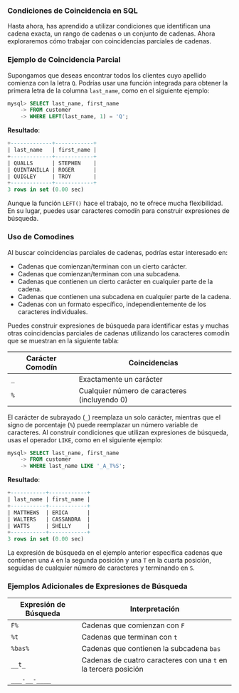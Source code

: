 ### Condiciones de Coincidencia en SQL

Hasta ahora, has aprendido a utilizar condiciones que identifican una cadena exacta, un rango de cadenas o un conjunto de cadenas. Ahora exploraremos cómo trabajar con coincidencias parciales de cadenas.

### Ejemplo de Coincidencia Parcial

Supongamos que deseas encontrar todos los clientes cuyo apellido comienza con la letra `Q`. Podrías usar una función integrada para obtener la primera letra de la columna `last_name`, como en el siguiente ejemplo:

```sql
mysql> SELECT last_name, first_name
    -> FROM customer
    -> WHERE LEFT(last_name, 1) = 'Q';
```

**Resultado**:

```sql
+-------------+------------+
| last_name   | first_name |
+-------------+------------+
| QUALLS      | STEPHEN    |
| QUINTANILLA | ROGER      |
| QUIGLEY     | TROY       |
+-------------+------------+
3 rows in set (0.00 sec)
```

Aunque la función `LEFT()` hace el trabajo, no te ofrece mucha flexibilidad. En su lugar, puedes usar caracteres comodín para construir expresiones de búsqueda.

### Uso de Comodines

Al buscar coincidencias parciales de cadenas, podrías estar interesado en:

- Cadenas que comienzan/terminan con un cierto carácter.
- Cadenas que comienzan/terminan con una subcadena.
- Cadenas que contienen un cierto carácter en cualquier parte de la cadena.
- Cadenas que contienen una subcadena en cualquier parte de la cadena.
- Cadenas con un formato específico, independientemente de los caracteres individuales.

Puedes construir expresiones de búsqueda para identificar estas y muchas otras coincidencias parciales de cadenas utilizando los caracteres comodín que se muestran en la siguiente tabla:

| Carácter Comodín | Coincidencias |
| --- | --- |
| `_` | Exactamente un carácter |
| `%` | Cualquier número de caracteres (incluyendo 0) |

El carácter de subrayado (`_`) reemplaza un solo carácter, mientras que el signo de porcentaje (`%`) puede reemplazar un número variable de caracteres. Al construir condiciones que utilizan expresiones de búsqueda, usas el operador `LIKE`, como en el siguiente ejemplo:

```sql
mysql> SELECT last_name, first_name
    -> FROM customer
    -> WHERE last_name LIKE '_A_T%S';
```

**Resultado**:

```sql
+-----------+------------+
| last_name | first_name |
+-----------+------------+
| MATTHEWS  | ERICA      |
| WALTERS   | CASSANDRA  |
| WATTS     | SHELLY     |
+-----------+------------+
3 rows in set (0.00 sec)
```

La expresión de búsqueda en el ejemplo anterior especifica cadenas que contienen una `A` en la segunda posición y una `T` en la cuarta posición, seguidas de cualquier número de caracteres y terminando en `S`.

### Ejemplos Adicionales de Expresiones de Búsqueda

| Expresión de Búsqueda | Interpretación |
| --- | --- |
| `F%` | Cadenas que comienzan con `F` |
| `%t` | Cadenas que terminan con `t` |
| `%bas%` | Cadenas que contienen la subcadena `bas` |
| `__t_` | Cadenas de cuatro caracteres con una `t` en la tercera posición |
| `___-__-____` |  |